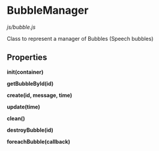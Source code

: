 BubbleManager
=============
*js/bubble.js*

Class to represent a manager of Bubbles (Speech bubbles)

Properties
----------
**init(container)**

**getBubbleById(id)**

**create(id, message, time)**

**update(time)**

**clean()**

**destroyBubble(id)**

**foreachBubble(callback)**